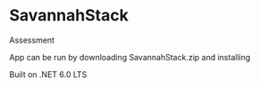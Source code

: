 # SavannahStack
Assessment

App can be run by downloading SavannahStack.zip and installing

Built on .NET 6.0 LTS
